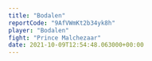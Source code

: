 ```yaml
---
title: "Bodalen"
reportCode: "9AfVWmKt2b34yk8h"
player: "Bodalen"
fight: "Prince Malchezaar"
date: 2021-10-09T12:54:48.063000+00:00
---
```


